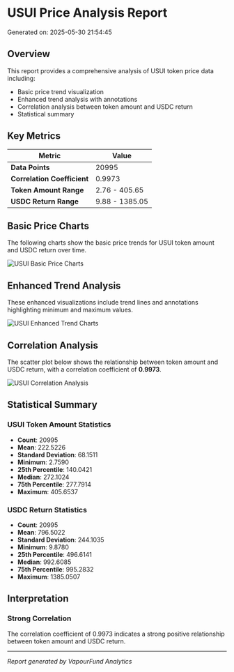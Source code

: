 # USUI Price Analysis Report

Generated on: 2025-05-30 21:54:45

## Overview

This report provides a comprehensive analysis of USUI token price data including:
- Basic price trend visualization
- Enhanced trend analysis with annotations
- Correlation analysis between token amount and USDC return
- Statistical summary

## Key Metrics

| Metric | Value |
|--------|-------|
| **Data Points** | 20995 |
| **Correlation Coefficient** | 0.9973 |
| **Token Amount Range** | 2.76 - 405.65 |
| **USDC Return Range** | 9.88 - 1385.05 |

## Basic Price Charts

The following charts show the basic price trends for USUI token amount and USDC return over time.

![USUI Basic Price Charts](https://raw.githubusercontent.com/elcolie/weekly_analysis_2/main/chart_images/USUI_price_charts.png)

## Enhanced Trend Analysis

These enhanced visualizations include trend lines and annotations highlighting minimum and maximum values.

![USUI Enhanced Trend Charts](https://raw.githubusercontent.com/elcolie/weekly_analysis_2/main/chart_images/USUI_price_charts_with_trend.png)

## Correlation Analysis

The scatter plot below shows the relationship between token amount and USDC return, with a correlation coefficient of **0.9973**.

![USUI Correlation Analysis](https://raw.githubusercontent.com/elcolie/weekly_analysis_2/main/chart_images/USUI_relationship_chart.png)

## Statistical Summary

### USUI Token Amount Statistics
- **Count**: 20995
- **Mean**: 222.5226
- **Standard Deviation**: 68.1511
- **Minimum**: 2.7590
- **25th Percentile**: 140.0421
- **Median**: 272.1024
- **75th Percentile**: 277.7914
- **Maximum**: 405.6537

### USDC Return Statistics
- **Count**: 20995
- **Mean**: 796.5022
- **Standard Deviation**: 244.1035
- **Minimum**: 9.8780
- **25th Percentile**: 496.6141
- **Median**: 992.6085
- **75th Percentile**: 995.2832
- **Maximum**: 1385.0507

## Interpretation

### Strong Correlation

The correlation coefficient of 0.9973 indicates a strong positive relationship between token amount and USDC return.

---

*Report generated by VapourFund Analytics*
